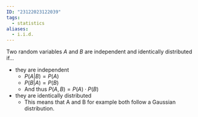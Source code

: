 ```yaml
---
ID: "23122023122039"
tags:
  - statistics
aliases:
  - i.i.d.
---
```

Two random variables $A$ and $B$ are independent and identically distributed if...
- they are independent
	- $P(A|B)=P(A)$
	- $P(B|A)=P(B)$
	- And thus $P(A,B)=P(A)\cdot P(B)$
- they are identically distributed
	- This means that A and B for example both follow a Gaussian distribution.